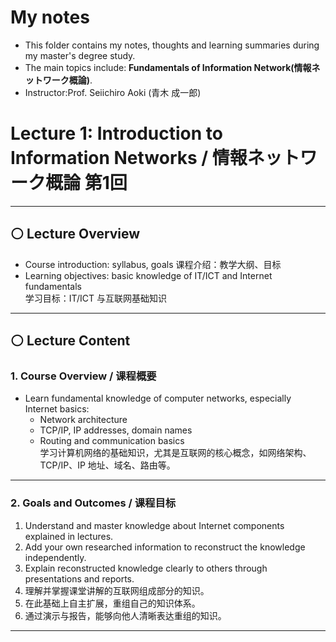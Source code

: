#  My notes
- This folder contains my notes, thoughts and learning summaries during my master's degree study.
- The main topics include: **Fundamentals of Information Network(情報ネットワーク概論)**.
- Instructor:Prof. Seiichiro Aoki (青木 成一郎)  

# Lecture 1: Introduction to Information Networks / 情報ネットワーク概論 第1回

---

## ⚪ Lecture Overview 
- Course introduction: syllabus, goals
  课程介绍：教学大纲、目标
- Learning objectives: basic knowledge of IT/ICT and Internet fundamentals  
  学习目标：IT/ICT 与互联网基础知识  

---

## ⚪ Lecture Content 

### 1. Course Overview / 课程概要
- Learn fundamental knowledge of computer networks, especially Internet basics:  
  - Network architecture  
  - TCP/IP, IP addresses, domain names  
  - Routing and communication basics  
  学习计算机网络的基础知识，尤其是互联网的核心概念，如网络架构、TCP/IP、IP 地址、域名、路由等。  

---

### 2. Goals and Outcomes / 课程目标
1. Understand and master knowledge about Internet components explained in lectures.  
2. Add your own researched information to reconstruct the knowledge independently.  
3. Explain reconstructed knowledge clearly to others through presentations and reports.  
1. 理解并掌握课堂讲解的互联网组成部分的知识。  
2. 在此基础上自主扩展，重组自己的知识体系。  
3. 通过演示与报告，能够向他人清晰表达重组的知识。   

---

